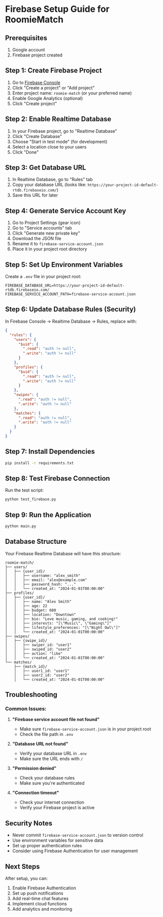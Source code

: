# Firebase Setup Guide for RoomieMatch

## Prerequisites
1. Google account
2. Firebase project created

## Step 1: Create Firebase Project

1. Go to [Firebase Console](https://console.firebase.google.com/)
2. Click "Create a project" or "Add project"
3. Enter project name: `roomie-match` (or your preferred name)
4. Enable Google Analytics (optional)
5. Click "Create project"

## Step 2: Enable Realtime Database

1. In your Firebase project, go to "Realtime Database"
2. Click "Create Database"
3. Choose "Start in test mode" (for development)
4. Select a location close to your users
5. Click "Done"

## Step 3: Get Database URL

1. In Realtime Database, go to "Rules" tab
2. Copy your database URL (looks like: `https://your-project-id-default-rtdb.firebaseio.com/`)
3. Save this URL for later

## Step 4: Generate Service Account Key

1. Go to Project Settings (gear icon)
2. Go to "Service accounts" tab
3. Click "Generate new private key"
4. Download the JSON file
5. Rename it to `firebase-service-account.json`
6. Place it in your project root directory

## Step 5: Set Up Environment Variables

Create a `.env` file in your project root:

```env
FIREBASE_DATABASE_URL=https://your-project-id-default-rtdb.firebaseio.com/
FIREBASE_SERVICE_ACCOUNT_PATH=firebase-service-account.json
```

## Step 6: Update Database Rules (Security)

In Firebase Console → Realtime Database → Rules, replace with:

```json
{
  "rules": {
    "users": {
      "$uid": {
        ".read": "auth != null",
        ".write": "auth != null"
      }
    },
    "profiles": {
      "$uid": {
        ".read": "auth != null",
        ".write": "auth != null"
      }
    },
    "swipes": {
      ".read": "auth != null",
      ".write": "auth != null"
    },
    "matches": {
      ".read": "auth != null",
      ".write": "auth != null"
    }
  }
}
```

## Step 7: Install Dependencies

```bash
pip install -r requirements.txt
```

## Step 8: Test Firebase Connection

Run the test script:

```bash
python test_firebase.py
```

## Step 9: Run the Application

```bash
python main.py
```

## Database Structure

Your Firebase Realtime Database will have this structure:

```
roomie-match/
├── users/
│   ├── {user_id}/
│   │   ├── username: "alex_smith"
│   │   ├── email: "alex@example.com"
│   │   ├── password_hash: "..."
│   │   └── created_at: "2024-01-01T00:00:00"
├── profiles/
│   ├── {user_id}/
│   │   ├── name: "Alex Smith"
│   │   ├── age: 22
│   │   ├── budget: 600
│   │   ├── location: "Downtown"
│   │   ├── bio: "Love music, gaming, and cooking!"
│   │   ├── interests: "[\"Music\", \"Gaming\"]"
│   │   ├── lifestyle_preferences: "[\"Night Owl\"]"
│   │   └── created_at: "2024-01-01T00:00:00"
├── swipes/
│   ├── {swipe_id}/
│   │   ├── swiper_id: "user1"
│   │   ├── swiped_id: "user2"
│   │   ├── action: "like"
│   │   └── created_at: "2024-01-01T00:00:00"
└── matches/
    ├── {match_id}/
    │   ├── user1_id: "user1"
    │   ├── user2_id: "user2"
    │   └── created_at: "2024-01-01T00:00:00"
```

## Troubleshooting

### Common Issues:

1. **"Firebase service account file not found"**
   - Make sure `firebase-service-account.json` is in your project root
   - Check the file path in `.env`

2. **"Database URL not found"**
   - Verify your database URL in `.env`
   - Make sure the URL ends with `/`

3. **"Permission denied"**
   - Check your database rules
   - Make sure you're authenticated

4. **"Connection timeout"**
   - Check your internet connection
   - Verify your Firebase project is active

## Security Notes

- Never commit `firebase-service-account.json` to version control
- Use environment variables for sensitive data
- Set up proper authentication rules
- Consider using Firebase Authentication for user management

## Next Steps

After setup, you can:
1. Enable Firebase Authentication
2. Set up push notifications
3. Add real-time chat features
4. Implement cloud functions
5. Add analytics and monitoring
